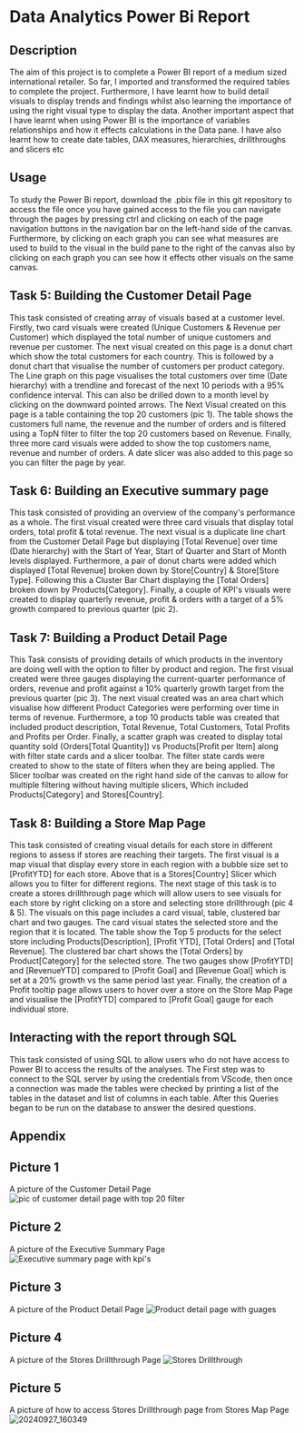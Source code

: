 # Data Analytics Power Bi Report

## Description 
The aim of this project is to complete a Power BI report of a medium sized international retailer. So far, I imported and transformed the required tables to complete the project. Furthermore, I have learnt how to build detail visuals to display trends and findings whilst also learning the importance of using the right visual type to display the data. Another important aspect that I have learnt when using Power BI is the importance of variables relationships and how it effects calculations in the Data pane. I have also learnt how to create date tables, DAX measures, hierarchies, drillthroughs and slicers etc

## Usage 
To study the Power Bi report, download the .pbix file in this git repository to access the file once you have gained access to the file you can navigate through the pages by pressing ctrl and clicking on each of the page navigation buttons in the navigation bar on the left-hand side of the canvas. Furthermore, by clicking on each graph you can see what measures are used to build to the visual in the build pane to the right of the canvas also by clicking on each graph you can see how it effects other visuals on the same canvas.

## Task 5: Building the Customer Detail Page 
This task consisted of creating array of visuals based at a customer level. Firstly, two card visuals were created (Unique Customers & Revenue per Customer) which displayed the total number of unique customers and revenue per customer. The next visual created on this page is a donut chart which show the total customers for each country. This is followed by a donut chart that visualise the number of customers per product category. The Line graph on this page visualises the total customers over time (Date hierarchy) with a trendline and forecast of the next 10 periods with a 95% confidence interval. This can also be drilled down to a month level by clicking on the downward pointed arrows.  The Next Visual created on this page is a table containing the top 20 customers (pic 1). The table shows the customers full name, the revenue and the number of orders and is filtered using a TopN filter to filter the top 20 customers based on Revenue. Finally, three more card visuals were added to show the top customers name, revenue and number of orders. A date slicer was also added to this page so you can filter the page by year.

## Task 6: Building an Executive summary page 
This task consisted of providing an overview of the company's performance as a whole. The first visual created were three card visuals that display total orders, total profit & total revenue. The next visual is a duplicate line chart from the Customer Detail Page but displaying [Total Revenue] over time (Date hierarchy) with the Start of Year, Start of Quarter and Start of Month levels displayed. Furthermore, a pair of donut charts were added which displayed [Total Revenue] broken down by Store[Country] & Store[Store Type]. Following this a Cluster Bar Chart displaying the [Total Orders] broken down by Products[Category]. Finally, a couple of KPI's visuals were created to display quarterly revenue, profit & orders with a target of a 5% growth compared to previous quarter (pic 2).

## Task 7: Building a Product Detail Page
This Task consists of providing details of which products in the inventory are doing well with the option to filter by product and region. The first visual created were three gauges displaying the current-quarter performance of orders, revenue and profit against a 10% quarterly growth target from the previous quarter (pic 3). The next visual created was an area chart which visualise how different Product Categories were performing over time in terms of revenue. Furthermore, a top 10 products table was created that included product description, Total Revenue, Total Customers, Total Profits and Profits per Order. Finally, a scatter graph was created to display total quantity sold (Orders[Total Quantity]) vs  Products[Profit per Item] along with filter state cards and a slicer toolbar. The filter state cards were created to show to the state of filters when they are being applied. The Slicer toolbar was created on the right hand side of the canvas to allow for multiple filtering without having multiple slicers, Which included Products[Category] and Stores[Country].

## Task 8: Building a Store Map Page 
This task consisted of creating visual details for each store in different regions to assess if stores are reaching their targets. The first visual is a map visual that display every store in each region with a bubble size set to [ProfitYTD] for each store. Above that is a Stores[Country] Slicer which allows you to filter for different regions. The next stage of this task is to create a stores drillthrough page which will allow users to see visuals for each store by right clicking on a store and selecting store drillthrough (pic 4 & 5). The visuals on this page includes a card visual, table, clustered bar chart and two gauges. The card visual states the selected store and the region that it is located. The table show the Top 5 products for the select store including Products[Description], [Profit YTD], [Total Orders] and [Total Revenue]. The clustered bar chart shows the [Total Orders] by Product[Category] for the selected store. The two gauges show [ProfitYTD] and [RevenueYTD] compared to [Profit Goal] and [Revenue Goal] which is set at a 20% growth vs the same period last year. Finally, the creation of a Profit tooltip page allows users to hover over a store on the Store Map Page and visualise the [ProfitYTD] compared to [Profit Goal] gauge for each individual store.


## Interacting with the report through SQL
This task consisted of using SQL to allow users who do not have access to Power BI to access the results of the analyses. The First step was to connect to the SQL server by using the credentials from VScode, then once a connection was made the tables were checked by printing a list of the tables in the dataset and list of columns in each table. After this Queries began to be run on the database to answer the desired questions.



## Appendix
## Picture 1
A picture of the Customer Detail Page
![pic of customer detail page with top 20 filter](https://github.com/user-attachments/assets/4ba0d692-3077-41ed-9c0a-7be6d6a91fb8)

## Picture 2
A picture of the Executive Summary Page
![Executive summary page with kpi's](https://github.com/user-attachments/assets/5888b802-7a84-46c6-9b1e-927311a5e8c5)

## Picture 3
A picture of the Product Detail Page 
![Product detail page with guages](https://github.com/user-attachments/assets/f9f94084-7402-45af-b848-a19aee689187)

## Picture 4
A picture of the Stores Drillthrough Page 
![Stores Drillthrough](https://github.com/user-attachments/assets/65815c63-92fa-4e10-a8f4-3ee0846f5615)

## Picture 5
A picture of how to access Stores Drillthrough page from Stores Map Page 
![20240927_160349](https://github.com/user-attachments/assets/1d4f3ff6-646c-4339-9780-181631f79f95)











